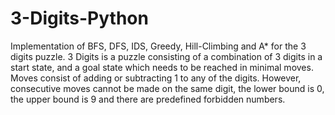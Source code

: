 # 3-Digits-Python
Implementation of BFS, DFS, IDS, Greedy, Hill-Climbing and A* for the 3 digits puzzle.
3 Digits is a puzzle consisting of a combination of 3 digits in a start state, and a goal state which needs to be reached in minimal moves.
Moves consist of adding or subtracting 1 to any of the digits. However, consecutive moves cannot be made on the same digit, the lower bound is 0, the upper bound is 9 and there are predefined forbidden numbers. 
